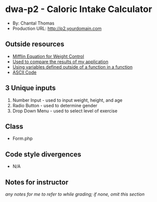 # dwa-p2 - Caloric Intake Calculator
+ By: Chantal Thomas
+ Production URL: <http://p2.yourdomain.com>

## Outside resources
+ [Mifflin Equation for Weight Control](http://www.ksmithwriter.com/Mifflin_Equation_For_Weight_Control.html)
+ [Used to compare the results of my application](https://www.healthline.com/nutrition/how-many-calories-per-day)
+ [Using variables defined outside of a function in a function](https://stackoverflow.com/questions/11086773/php-function-use-variable-from-outside)
+ [ASCII Code](http://www.asciitable.com/)

## 3 Unique inputs
1. Number Input - used to input weight, height, and age
2. Radio Button - used to determine gender
3. Drop Down Menu - used to select level of exercise 

## Class
+ Form.php

## Code style divergences
+ N/A

## Notes for instructor
*any notes for me to refer to while grading; if none, omit this section*

